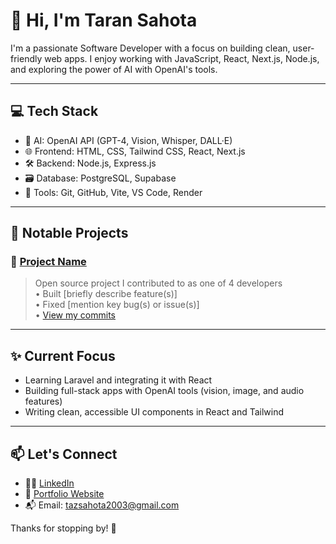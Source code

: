 # 👋 Hi, I'm Taran Sahota

I'm a passionate Software Developer with a focus on building clean, user-friendly web apps. I enjoy working with JavaScript, React, Next.js, Node.js, and exploring the power of AI with OpenAI's tools.

---

## 💻 Tech Stack

- 🧠 AI: OpenAI API (GPT-4, Vision, Whisper, DALL·E)
- 🌐 Frontend: HTML, CSS, Tailwind CSS, React, Next.js
- 🛠️ Backend: Node.js, Express.js
- 🗃️ Database: PostgreSQL, Supabase
- 🔧 Tools: Git, GitHub, Vite, VS Code, Render

---

## 📂 Notable Projects

### 🔧 [Project Name](https://github.com/org-or-user/repo-name)
> Open source project I contributed to as one of 4 developers  
• Built [briefly describe feature(s)]  
• Fixed [mention key bug(s) or issue(s)]  
• [View my commits](https://github.com/org-or-user/repo-name/commits?author=yourusername)

---

## ✨ Current Focus

- Learning Laravel and integrating it with React
- Building full-stack apps with OpenAI tools (vision, image, and audio features)
- Writing clean, accessible UI components in React and Tailwind

---

## 📫 Let's Connect

- 🧑‍💼 [LinkedIn](https://linkedin.com/in/yourprofile)
- 💼 [Portfolio Website](https://yourdomain.com)
- 📬 Email: tazsahota2003@gmail.com

Thanks for stopping by! 🌱
